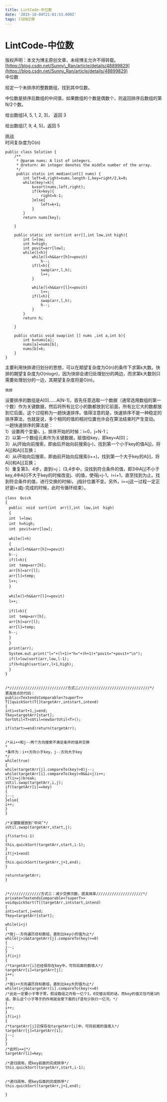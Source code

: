 ```yaml
---
title: LintCode-中位数
date: '2015-10-04T21:01:53.000Z'
tags: CSDN迁移
---
```


# LintCode-中位数

版权声明：本文为博主原创文章，未经博主允许不得转载。 [https://blog.csdn.net/Sunny\_Ran/article/details/48899829](https://blog.csdn.net/Sunny_Ran/article/details/48899829)  
中位数

给定一个未排序的整数数组，找到其中位数。

中位数是排序后数组的中间值，如果数组的个数是偶数个，则返回排序后数组的第N/2个数。

给出数组\[4, 5, 1, 2, 3\]， 返回 3

给出数组\[7, 9, 4, 5\]，返回 5

挑战  
时间复杂度为O\(n\)

```text
public class Solution {
    /**
     * @param nums: A list of integers.
     * @return: An integer denotes the middle number of the array.
     */
     public static int median(int[] nums) {
        int left=0,right=nums.length-1,key=right/2,k=0;
        while(key!=k){
            k=sort(nums,left,right);
            if(k>key){
                right=k-1;
            }else{
                left=k+1;
            }
        }
        return nums[key]; 

    }

    public static int sort(int arr[],int low,int high){
        int l=low;
        int h=high;
        int povit=arr[low];
        while(l<h){
            while(l<h&&arr[h]>=povit)
                h--;
            if(l<h){
                swap(arr,l,h);
                l++;
            }

            while(l<h&&arr[l]<=povit)
                l++;
            if(l<h){
                swap(arr,l,h);
                h--;
            }
        }
        return h;

    }

    public static void swap(int [] nums ,int a,int b){
        int k=nums[a];
        nums[a]=nums[b];
        nums[b]=k;
    }
}
```

主要利用快排递归划分的思想，可以在期望复杂度为O\(n\)的条件下求第k大数。快排的期望复杂度为O\(nlogn\)，因为快排会递归处理划分的两边，而求第k大数则只需要处理划分的一边，其期望复杂度将是O\(n\)。

```text
快排
```

设要排序的数组是A\[0\]……A\[N-1\]，首先任意选取一个数据（通常选用数组的第一个数）作为关键数据，然后将所有比它小的数都放到它前面，所有比它大的数都放到它后面，这个过程称为一趟快速排序。值得注意的是，快速排序不是一种稳定的排序算法，也就是说，多个相同的值的相对位置也许会在算法结束时产生变动。  
一趟快速排序的算法是：  
1）设置两个变量i、j，排序开始的时候：i=0，j=N-1；  
2）以第一个数组元素作为关键数据，赋值给key，即key=A\[0\]；  
3）从j开始向前搜索，即由后开始向前搜索\(j–\)，找到第一个小于key的值A\[j\]，将A\[j\]和A\[i\]互换；  
4）从i开始向后搜索，即由前开始向后搜索\(i++\)，找到第一个大于key的A\[i\]，将A\[i\]和A\[j\]互换；  
5）重复第3、4步，直到i=j； \(3,4步中，没找到符合条件的值，即3中A\[j\]不小于key,4中A\[i\]不大于key的时候改变j、i的值，使得j=j-1，i=i+1，直至找到为止。找到符合条件的值，进行交换的时候i， j指针位置不变。另外，i==j这一过程一定正好是i+或j-完成的时候，此时令循环结束）。

```text
class　Quick
{
　public　void　sort(int　arr[],int　low,int　high)
　{
　int　l=low;
　int　h=high;
　int　povit=arr[low];

　while(l<h)
　{
　while(l<h&&arr[h]>=povit)
　h--;
　if(l<h){
　int　temp=arr[h];
　arr[h]=arr[l];
　arr[l]=temp;
　l++;
　}

　while(l<h&&arr[l]<=povit)
　l++;

　if(l<h){
　int　temp=arr[h];
　arr[h]=arr[l];
　arr[l]=temp;
　h--;
　}
　}
　print(arr);
　System.out.print("l="+(l+1)+"h="+(h+1)+"povit="+povit+"\n");
　if(l>low)sort(arr,low,l-1);
　if(h<high)sort(arr,l+1,high);
　}
}


/*//////////////////////////方式二////////////////////////////////*/
更高效点的代码：
public<TextendsComparable<?superT>>
T[]quickSort(T[]targetArr,intstart,intend)
{
inti=start+1,j=end;
Tkey=targetArr[start];
SortUtil<T>sUtil=newSortUtil<T>();

if(start>=end)return(targetArr);


/*从i++和j--两个方向搜索不满足条件的值并交换
*
*条件为：i++方向小于key，j--方向大于key
*/
while(true)
{
while(targetArr[j].compareTo(key)>0)j--;
while(targetArr[i].compareTo(key)<0&&i<j)i++;
if(i>=j)break;
sUtil.swap(targetArr,i,j);
if(targetArr[i]==key)
{
j--;
}else{
i++;
}
}

/*关键数据放到‘中间’*/
sUtil.swap(targetArr,start,j);

if(start<i-1)
{
this.quickSort(targetArr,start,i-1);
}
if(j+1<end)
{
this.quickSort(targetArr,j+1,end);
}

returntargetArr;
}


/*//////////////方式三：减少交换次数，提高效率/////////////////////*/
private<TextendsComparable<?superT>>
voidquickSort(T[]targetArr,intstart,intend)
{
inti=start,j=end;
Tkey=targetArr[start];

while(i<j)
{
/*按j--方向遍历目标数组，直到比key小的值为止*/
while(j>i&&targetArr[j].compareTo(key)>=0)
{
j--;
}
if(i<j)
{
/*targetArr[i]已经保存在key中，可将后面的数填入*/
targetArr[i]=targetArr[j];
i++;
}
/*按i++方向遍历目标数组，直到比key大的值为止*/
while(i<j&&targetArr[i].compareTo(key)<=0)
/*此处一定要小于等于零，假设数组之内有一亿个1，0交替出现的话，而key的值又恰巧是1的话，那么这个小于等于的作用就会使下面的if语句少执行一亿次。*/
{
i++;
}
if(i<j)
{
/*targetArr[j]已保存在targetArr[i]中，可将前面的值填入*/
targetArr[j]=targetArr[i];
j--;
}
}
/*此时i==j*/
targetArr[i]=key;

/*递归调用，把key前面的完成排序*/
this.quickSort(targetArr,start,i-1);


/*递归调用，把key后面的完成排序*/
this.quickSort(targetArr,j+1,end);

}
```


